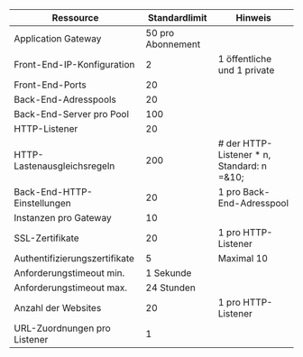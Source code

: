 | Ressource | Standardlimit | Hinweis |
| --- | --- | --- |
| Application Gateway |50 pro Abonnement | |
| Front-End-IP-Konfiguration |2 |1 öffentliche und 1 private |
| Front-End-Ports |20 | |
| Back-End-Adresspools |20 | |
| Back-End-Server pro Pool |100 | |
| HTTP-Listener |20 | |
| HTTP-Lastenausgleichsregeln |200 |# der HTTP-Listener * n, Standard: n =&10; |
| Back-End-HTTP-Einstellungen |20 |1 pro Back-End-Adresspool |
| Instanzen pro Gateway |10 | |
| SSL-Zertifikate |20 |1 pro HTTP-Listener |
| Authentifizierungszertifikate |5 | Maximal 10 |
| Anforderungstimeout min. |1 Sekunde | |
| Anforderungstimeout max. |24 Stunden | |
| Anzahl der Websites |20 |1 pro HTTP-Listener |
| URL-Zuordnungen pro Listener |1 | |



<!--HONumber=Jan17_HO3-->



